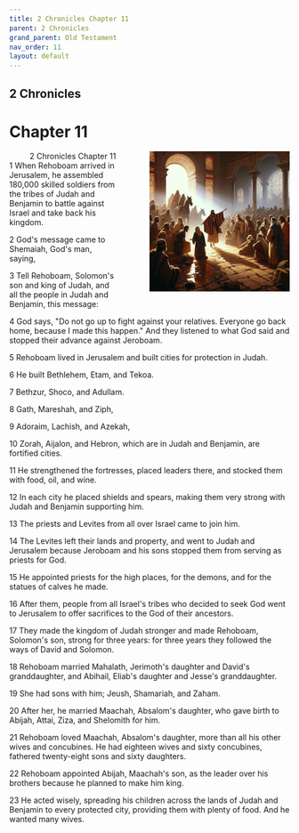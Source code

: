 ```yaml
---
title: 2 Chronicles Chapter 11
parent: 2 Chronicles
grand_parent: Old Testament
nav_order: 11
layout: default
---
```


## 2 Chronicles

# Chapter 11

<div style="clear: both; text-align: right;">
    <img src="/assets/Image/2 Chronicles/500/11.jpg" alt="2 Chronicles Chapter 11" class="chapter-image" style="max-width: 50%; height: auto; float: right; margin: 0 0 10px 10px; padding-left: 10%;">
    <figcaption style="font-size: 14px;">2 Chronicles Chapter 11</figcaption>
</div>
1 When Rehoboam arrived in Jerusalem, he assembled 180,000 skilled soldiers from the tribes of Judah and Benjamin to battle against Israel and take back his kingdom.

2 God's message came to Shemaiah, God's man, saying,

3 Tell Rehoboam, Solomon's son and king of Judah, and all the people in Judah and Benjamin, this message:

4 God says, "Do not go up to fight against your relatives. Everyone go back home, because I made this happen." And they listened to what God said and stopped their advance against Jeroboam.

5 Rehoboam lived in Jerusalem and built cities for protection in Judah.

6 He built Bethlehem, Etam, and Tekoa.

7 Bethzur, Shoco, and Adullam.

8 Gath, Mareshah, and Ziph,

9 Adoraim, Lachish, and Azekah,

10 Zorah, Aijalon, and Hebron, which are in Judah and Benjamin, are fortified cities.

11 He strengthened the fortresses, placed leaders there, and stocked them with food, oil, and wine.

12 In each city he placed shields and spears, making them very strong with Judah and Benjamin supporting him.

13 The priests and Levites from all over Israel came to join him.

14 The Levites left their lands and property, and went to Judah and Jerusalem because Jeroboam and his sons stopped them from serving as priests for God.

15 He appointed priests for the high places, for the demons, and for the statues of calves he made.

16 After them, people from all Israel's tribes who decided to seek God went to Jerusalem to offer sacrifices to the God of their ancestors.

17 They made the kingdom of Judah stronger and made Rehoboam, Solomon's son, strong for three years: for three years they followed the ways of David and Solomon.

18 Rehoboam married Mahalath, Jerimoth's daughter and David's granddaughter, and Abihail, Eliab's daughter and Jesse's granddaughter.

19 She had sons with him; Jeush, Shamariah, and Zaham.

20 After her, he married Maachah, Absalom's daughter, who gave birth to Abijah, Attai, Ziza, and Shelomith for him.

21 Rehoboam loved Maachah, Absalom's daughter, more than all his other wives and concubines. He had eighteen wives and sixty concubines, fathered twenty-eight sons and sixty daughters.

22 Rehoboam appointed Abijah, Maachah's son, as the leader over his brothers because he planned to make him king.

23 He acted wisely, spreading his children across the lands of Judah and Benjamin to every protected city, providing them with plenty of food. And he wanted many wives.


